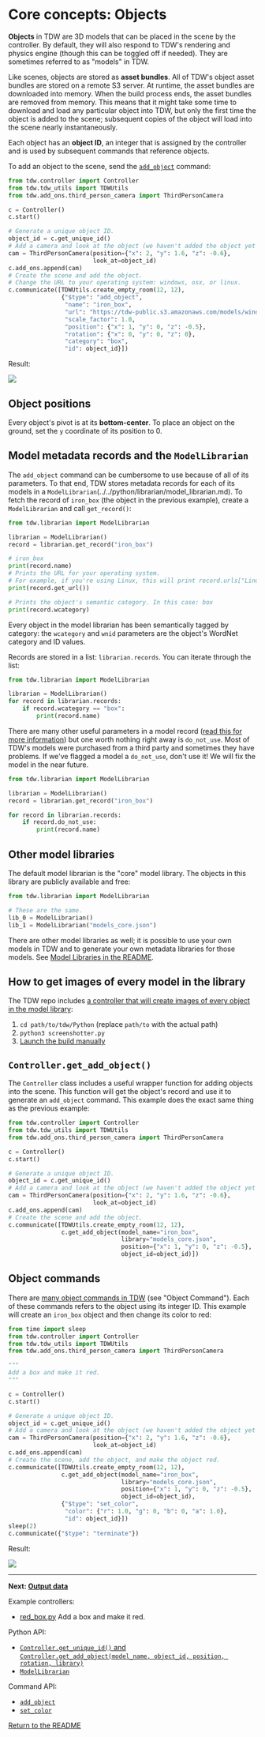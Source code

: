 # Core concepts: Objects

**Objects** in TDW are 3D models that can be placed in the scene by the controller. By default, they will also respond to TDW's rendering and physics engine (though this can be toggled off if needed). They are sometimes referred to as "models" in TDW.

Like scenes, objects are stored as **asset bundles**. All of TDW's object asset bundles are stored on a remote S3 server. At runtime, the asset bundles are downloaded into memory. When the build process ends, the asset bundles are removed from memory. This means that it might take some time to download and load any particular object into TDW, but only the first time the object is added to the scene; subsequent copies of the object will load into the scene nearly instantaneously.

Each object has an **object ID**, an integer that is assigned by the controller and is used by subsequent commands that reference objects.

To add an object to the scene, send the [`add_object`](../../api/command_api.md#add_object) command:

```python
from tdw.controller import Controller
from tdw.tdw_utils import TDWUtils
from tdw.add_ons.third_person_camera import ThirdPersonCamera

c = Controller()
c.start()

# Generate a unique object ID.
object_id = c.get_unique_id()
# Add a camera and look at the object (we haven't added the object yet but this will execute after adding the object).
cam = ThirdPersonCamera(position={"x": 2, "y": 1.6, "z": -0.6},
                        look_at=object_id)
c.add_ons.append(cam)
# Create the scene and add the object.
# Change the URL to your operating system: windows, osx, or linux.
c.communicate([TDWUtils.create_empty_room(12, 12),
               {"$type": "add_object",
                "name": "iron_box",
                "url": "https://tdw-public.s3.amazonaws.com/models/windows/2018-2019.1/iron_box",
                "scale_factor": 1.0,
                "position": {"x": 1, "y": 0, "z": -0.5},
                "rotation": {"x": 0, "y": 0, "z": 0},
                "category": "box",
                "id": object_id}])
```

Result:

![](images/add_object.png)

## Object positions

Every object's pivot is at its **bottom-center**. To place an object on the ground, set the `y` coordinate of its position to 0.

## Model metadata records and the `ModelLibrarian`

The `add_object` command can  be cumbersome to use because of all of its parameters. To that end, TDW stores metadata records for each of its models in a `ModelLibrarian`(../../python/librarian/model_librarian.md). To fetch the record of `iron_box` (the object in the previous example), create a `ModelLibrarian` and call `get_record()`:

```python
from tdw.librarian import ModelLibrarian

librarian = ModelLibrarian()
record = librarian.get_record("iron_box")

# iron_box
print(record.name)
# Prints the URL for your operating system.
# For example, if you're using Linux, this will print record.urls["Linux"]
print(record.get_url())

# Prints the object's semantic category. In this case: box
print(record.wcategory)
```

Every object in the model librarian has been semantically tagged by category: the `wcategory` and `wnid` parameters are the object's WordNet category and ID values.

Records are stored in a list: `librarian.records`. You can iterate through the list:

```python
from tdw.librarian import ModelLibrarian

librarian = ModelLibrarian()
for record in librarian.records:
    if record.wcategory == "box":
        print(record.name)
```

There are many other useful parameters in a model record ([read this for more information](../../python/librarian/model_librarian.md)) but one worth nothing right away is `do_not_use`. Most of TDW's models were purchased from a third party and sometimes they have problems. If we've flagged a model a `do_not_use`, don't use it! We will fix the model in the near future.

```python
from tdw.librarian import ModelLibrarian

librarian = ModelLibrarian()
record = librarian.get_record("iron_box")

for record in librarian.records:
    if record.do_not_use:
        print(record.name)
```

## Other model libraries

 The default model librarian is the "core" model library. The objects in this library are publicly available and free:

```python
from tdw.librarian import ModelLibrarian

# These are the same.
lib_0 = ModelLibrarian()
lib_1 = ModelLibrarian("models_core.json")
```

There are other model libraries as well; it is possible to use your own models in TDW and to generate your own metadata libraries for those models. See [Model Libraries in the README](../../README.md).

## How to get images of every model in the library

The TDW repo includes [a controller that will create images of every object in the model library](https://github.com/threedworld-mit/tdw/blob/master/Python/screenshotter.py):

1. `cd path/to/tdw/Python` (replace `path/to` with the actual path)
2. `python3 screenshotter.py`
3. [Launch the build manually](../1.1_setup/1.1.2_launch_build.md)

## `Controller.get_add_object()`

The `Controller` class includes a useful wrapper function for adding objects into the scene. This function will get the object's record and use it to generate an `add_object` command. This example does the exact same thing as the previous example:

```python
from tdw.controller import Controller
from tdw.tdw_utils import TDWUtils
from tdw.add_ons.third_person_camera import ThirdPersonCamera

c = Controller()
c.start()

# Generate a unique object ID.
object_id = c.get_unique_id()
# Add a camera and look at the object (we haven't added the object yet but this will execute after adding the object).
cam = ThirdPersonCamera(position={"x": 2, "y": 1.6, "z": -0.6},
                        look_at=object_id)
c.add_ons.append(cam)
# Create the scene and add the object.
c.communicate([TDWUtils.create_empty_room(12, 12),
               c.get_add_object(model_name="iron_box",
                                library="models_core.json",
                                position={"x": 1, "y": 0, "z": -0.5},
                                object_id=object_id)])
```

## Object commands

There are [many object commands in TDW](../../api/command_api.md) (see "Object Command"). Each of these commands refers to the object using its integer ID. This example will create an `iron_box` object and then change its color to red:

```python
from time import sleep
from tdw.controller import Controller
from tdw.tdw_utils import TDWUtils
from tdw.add_ons.third_person_camera import ThirdPersonCamera

"""
Add a box and make it red.
"""

c = Controller()
c.start()

# Generate a unique object ID.
object_id = c.get_unique_id()
# Add a camera and look at the object (we haven't added the object yet but this will execute after adding the object).
cam = ThirdPersonCamera(position={"x": 2, "y": 1.6, "z": -0.6},
                        look_at=object_id)
c.add_ons.append(cam)
# Create the scene, add the object, and make the object red.
c.communicate([TDWUtils.create_empty_room(12, 12),
               c.get_add_object(model_name="iron_box",
                                library="models_core.json",
                                position={"x": 1, "y": 0, "z": -0.5},
                                object_id=object_id),
               {"$type": "set_color",
                "color": {"r": 1.0, "g": 0, "b": 0, "a": 1.0},
                "id": object_id}])
sleep(2)
c.communicate({"$type": "terminate"})
```

Result:

![](images/red_box.png)

***

**Next: [Output data](output_data.md)**

Example controllers:

- [red_box.py](https://github.com/threedworld-mit/tdw/blob/master/Python/example_controllers/core_concepts/red_box.py) Add a box and make it red.

Python API:

- [`Controller.get_unique_id()` and `Controller.get_add_object(model_name, object_id, position, rotation, library)`](../../python/controller.md)
- [`ModelLibrarian`](../../python/librarian/model_librarian.md)

Command API:

- [`add_object`](../../api/command_api.md#add_object)
- [`set_color`](../../api/command_api.md#set_color)

[Return to the README](../../README.md)
